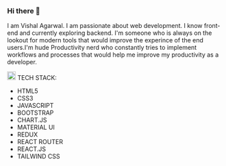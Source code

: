 ### Hi there 👋
I am Vishal Agarwal. I am passionate about web development. I know front-end and currently exploring backend.
I'm someone who is always on the lookout for modern tools that would improve the experince of the end users.I'm
hude Productivity nerd who constantly tries to implement workflows and processes that would help me improve my productivity as a developer.

<img src="https://github.com/Vishal-Agarwal77/Vishal-Agarwal77/assets/108511250/d448968f-5a3a-4c52-a0ed-96a81d23e570" width="20"/> TECH STACK:
- HTML5
- CSS3
- JAVASCRIPT
- BOOTSTRAP
- CHART.JS
- MATERIAL UI
- REDUX
- REACT ROUTER
- REACT.JS
- TAILWIND CSS
  
<!--
**Vishal-Agarwal77/Vishal-Agarwal77** is a ✨ _special_ ✨ repository because its `README.md` (this file) appears on your GitHub profile.

Here are some ideas to get you started:

- 🔭 I’m currently working on ...
- 🌱 I’m currently learning ...
- 👯 I’m looking to collaborate on ...
- 🤔 I’m looking for help with ...
- 💬 Ask me about ...
- 📫 How to reach me: ...
- 😄 Pronouns: ...
- ⚡ Fun fact: ...
-->
